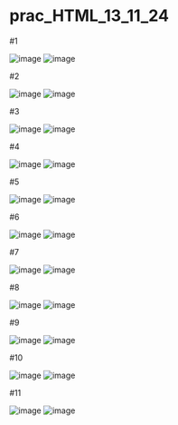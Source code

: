 # prac_HTML_13_11_24

#1

![image](https://github.com/user-attachments/assets/6b690d58-c146-4743-86a0-88afa33ba20f)
![image](https://github.com/user-attachments/assets/7da7813e-e6c8-4a60-a4b3-7de75e076b2c)



#2

![image](https://github.com/user-attachments/assets/2e6cd0c6-f4c6-4bb1-8efc-fd06e525df5e)
![image](https://github.com/user-attachments/assets/61a35f05-9d8e-4cb6-950b-24cfda68aa58)


#3

![image](https://github.com/user-attachments/assets/34ca668a-8f8c-4370-96b9-2cb475c92e94)
![image](https://github.com/user-attachments/assets/3bbe784e-f076-4f9c-9f8f-a1fb2c6d9cce)


#4

![image](https://github.com/user-attachments/assets/8a6b362f-8af8-42ad-923e-ec8f51ce7fd9)
![image](https://github.com/user-attachments/assets/a3951484-e885-4cd4-9db1-b13a6f75ad5d)


#5

![image](https://github.com/user-attachments/assets/8a1466f5-6f21-4f9e-9a1e-e2006a454103)
![image](https://github.com/user-attachments/assets/4cfaf3a4-4f73-4169-b0cd-3539351d2fbb)


#6

![image](https://github.com/user-attachments/assets/61caa51c-9e8e-4aef-bcfb-d102ba74a309)
 ![image](https://github.com/user-attachments/assets/3b6a30ec-3c5a-41ef-9ee2-ca0c604b9dc9)




#7

![image](https://github.com/user-attachments/assets/d115adc2-c495-408e-a110-e1b440b892f9)
![image](https://github.com/user-attachments/assets/3bf26d72-1621-405c-bc7c-af750deadf0e)



#8

![image](https://github.com/user-attachments/assets/8f6037d9-7f62-4585-ac24-47a99ce93e92)
![image](https://github.com/user-attachments/assets/5175432f-9145-4639-b850-aaefe3b42393)




#9

![image](https://github.com/user-attachments/assets/ac1a2fbe-08c9-48c2-a454-6701c43b432c)
![image](https://github.com/user-attachments/assets/d9024611-e0b9-4ba7-8093-b3ad2cf6a47a)



#10

![image](https://github.com/user-attachments/assets/dbf22f69-4a9e-4c54-b079-518919f4c602)
![image](https://github.com/user-attachments/assets/0d4d7599-c554-4a2d-84ba-96e1a794beaa)



#11

![image](https://github.com/user-attachments/assets/97ba6495-5a97-45a3-994e-aaa8cd379dff)
![image](https://github.com/user-attachments/assets/fd17f0ac-b937-44a4-95d0-d3befd645f25)















